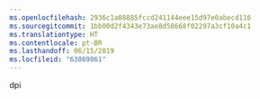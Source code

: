 ```yaml
---
ms.openlocfilehash: 2936c1a08885fccd241144eee15d97e0abecd116
ms.sourcegitcommit: 1bb00d2f4343e73ae8d58668f02297a3cf10a4c1
ms.translationtype: HT
ms.contentlocale: pt-BR
ms.lasthandoff: 06/15/2019
ms.locfileid: "63869861"
---
```

dpi